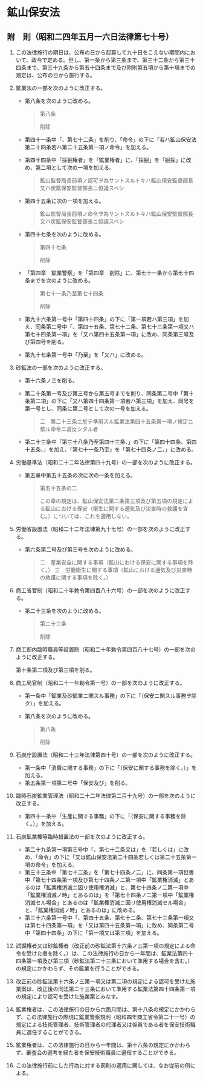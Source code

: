 # 鉱山保安法

## 附　則（昭和二四年五月一六日法律第七十号）

1. この法律施行の期日は、公布の日から起算して九十日をこえない期間内において、政令で定める。但し、第一条から第三条まで、第三十二条から第三十四条まで、第三十九条から第五十四条まで及び附則第五項から第十項までの規定は、公布の日から施行する。
2. 鉱業法の一部を次のように改正する。

    - 第八条を次のように改める。

        > 第八条
        >
        > 削除

    - 第四十一条中「、第七十二条」を削り、「命令」の下に「若ハ鉱山保安法第二十四条若ハ第二十五条第一項ノ命令」を加える。
    - 第四十四条中「採掘権者」を「鉱業権者」に、「採掘」を「掘採」に改め、第二項として次の一項を加える。

        > 鉱山監督局長前項ノ認可ヲ為サントスルトキハ鉱山保安監督部長又ハ炭鉱保安監督部長ニ協議スベシ

    - 第四十五条に次の一項を加える。

        > 鉱山監督局長前項ノ命令ヲ為サントスルトキハ鉱山保安監督部長又ハ炭鉱保安監督部長ニ協議スベシ

    - 第四十七条を次のように改める。

        > 第四十七条
        >
        > 削除

    - 「第四章　鉱業警察」を「第四章　削除」に、第七十一条から第七十四条までを次のように改める。

        > 第七十一条乃至第七十四条
        >
        > 削除

    - 第九十六条第一号中「第四十四条」の下に「第一項若ハ第三項」を加え、同条第二号中「、第四十五条、第七十二条、第七十三条第一項又ハ第七十四条第一項」を「又ハ第四十五条第一項」に改め、同条第三号及び第四号を削る。
    - 第九十七条第一号中「乃至」を「又ハ」に改める。
3. 砂鉱法の一部を次のように改正する。

    - 第十六条ノ三を削る。
    - 第二十条第一号及び第三号から第五号までを削り、同条第二号中「第十条第二項」の下に「又ハ第四十四条第一項若ハ第三項」を加え、同号を第一号とし、同条に第二号として次の一号を加える。

        > 二　第二十三条ニ於テ準用スル鉱業法第四十五条第一項ノ規定ニ依ル命令ニ違反シタル者

    - 第二十三条中「第三十八条乃至第四十三条、」の下に「第四十四条、第四十五条、」を加え、「第七十一条乃至」を「第七十四条ノ二、」に改める。
4. 労働基準法（昭和二十二年法律第四十九号）の一部を次のように改正する。

    - 第五章中第五十五条の次に次の一条を加える。

        > 第五十五条の二
        >
        > この章の規定は、鉱山保安法第二条第三項及び第五項の規定による鉱山における保安（衛生に関する通気及び災害時の救護を含む。）については、これを適用しない。

5. 労働省設置法（昭和二十二年法律第九十七号）の一部を次のように改正する。

    - 第六条第二号及び第三号を次のように改める。

        > 二　産業安全に関する事項（鉱山における保安に関する事項を除く。）
        > 三　労働衛生に関する事項（鉱山における通気及び災害時の救護に関する事項を除く。）

6. 商工省官制（昭和二十年勅令第四百八十六号）の一部を次のように改正する。

    - 第二十三条を次のように改める。

        > 第二十三条
        >
        > 削除

7. 商工部内臨時職員等設置制（昭和二十年勅令第四百八十七号）の一部を次のように改正する。

    第十条第二項及び第三項を削る。

8. 商工局官制（昭和二十一年勅令第一号）の一部を次のように改正する。

    - 第一条中「鉱業及砂鉱業ニ関スル事務」の下に「（保安ニ関スル事務ヲ除ク）」を加える。
    - 第八条を次のように改める。

        > 第八条
        >
        > 削除

9. 石炭庁設置法（昭和二十三年法律第四十号）の一部を次のように改正する。

    - 第一条中「消費に関する事務」の下に「（保安に関する事務を除く。）」を加える。
    - 第五条第一項第二号中「保安及び」を削る。

10. 臨時石炭鉱業管理法（昭和二十二年法律第二百十九号）の一部を次のように改正する。

    - 第四十一条中「生産に関する事務」の下に「（保安に関する事務を除く。）」を加える。

11. 石炭鉱業権等臨時措置法の一部を次のように改正する。

    - 第二十九条第一項第三号中「、第七十二条又は」を「若しくは」に改め、「命令」の下に「又は鉱山保安法第二十四条若しくは第二十五条第一項の命令」を加える。
    - 第三十三条中「第七十二条」を「第七十四条ノ二」に、同条第一項但書中「第七十四条第一項及び第七十四条ノ二第一項中「鉱業権消滅」とあるのは「鉱業権消滅ニ因リ使用権消滅」と、第七十四条ノ二第一項中「鉱業権消滅ノ時」とあるのは」を「第七十四条ノ二第一項中「鉱業権消滅セル場合」とあるのは「鉱業権消滅ニ因リ使用権消滅セル場合」と、「鉱業権消滅ノ時」とあるのは」に改める。
    - 第三十六条第一号中「、第四十五条、第七十二条、第七十三条第一項又は第七十四条第一項」を「又は第四十五条第一項」に改め、同条第二号中「第四十四条」の下に「第一項又は第三項」を加える。

12. 試掘権者又は砂鉱権者（改正前の砂鉱法第十六条ノ三第一項の規定による命令を受けた者を除く。）は、この法律施行の日から一年間は、鉱業法第四十四条第一項及び第三項（砂鉱法第二十三条において準用する場合を含む。）の規定にかかわらず、その鉱業を行うことができる。
13. 改正前の砂鉱法第十六条ノ三第一項又は第二項の規定による認可を受けた施業案は、改正後の同法第二十三条において準用する鉱業法第四十四条第一項の規定により認可を受けた施業案とみなす。
14. 鉱業権者は、この法律施行の日から六箇月間は、第十八条の規定にかかわらず、この法律施行の際現に鉱業警察規則（昭和四年商工省令第二十一号）の規定による技術管理者、技術管理者の代理者又は係員である者を保安技術職員に選任することができる。
15. 鉱業権者は、この法律施行の日から一年間は、第十八条の規定にかかわらず、審査会の選考を経た者を保安技術職員に選任することができる。
16. この法律施行前にした行為に対する罰則の適用に関しては、なお従前の例による。
